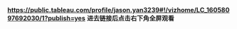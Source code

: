 **https://public.tableau.com/profile/jason.yan3239#!/vizhome/LC_16058097692030/1?publish=yes**
**进去链接后点击右下角全屏观看**
